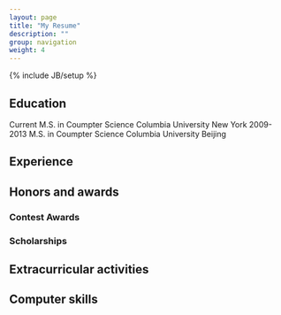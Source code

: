 ```yaml
---
layout: page
title: "My Resume"
description: ""
group: navigation
weight: 4
---
```

{% include JB/setup %}

## Education

Current	M.S. in Coumpter Science	Columbia University	New York
2009-2013	M.S. in Coumpter Science	Columbia University	Beijing


## Experience

## Honors and awards

### Contest Awards

### Scholarships

## Extracurricular activities

## Computer skills